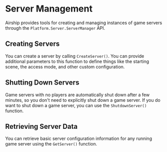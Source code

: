 # Server Management

Airship provides tools for creating and managing instances of game servers through the `Platform.Server.ServerManager` API.

## Creating Servers

You can create a server by calling `CreateServer()`. You can provide additional parameters to this function to define things like the starting scene, the access mode, and other custom configuration.

## Shutting Down Servers

Game servers with no players are automatically shut down after a few minutes, so you don't need to explicitly shut down a game server. If you do want to shut down a game server, you can use the `ShutdownServer()` function.

## Retrieving Server Data

You can retrieve basic server configuration information for any running game server using the `GetServer()` function.
